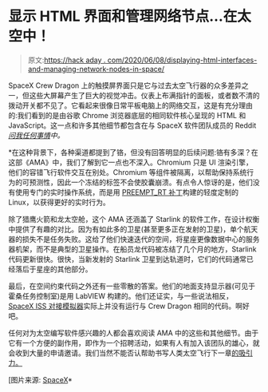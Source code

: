 # 显示 HTML 界面和管理网络节点…在太空中！

> 原文:[https://hack aday . com/2020/06/08/displaying-html-interfaces-and-managing-network-nodes-in-space/](https://hackaday.com/2020/06/08/displaying-html-interfaces-and-managing-network-nodes-in-space/)

SpaceX Crew Dragon 上的触摸屏界面只是它与过去太空飞行器的众多差异之一，但这些大屏幕产生了巨大的视觉冲击。仪表上布满指针的面板，或者数不清的拨动开关都不见了。它看起来很像日常平板电脑上的网络交互，这是有充分理由的:我们看到的是由谷歌 Chrome 浏览器底层的相同软件核心呈现的 HTML 和 JavaScript。这一点和许多其他细节都包含在与 SpaceX 软件团队成员的 Reddit[*问我任何事情*](https://www.reddit.com/r/spacex/comments/gxb7j1/we_are_the_spacex_software_team_ask_us_anything/)*中。*

 *在这种背景下，各种渠道都提到了铬，但没有回答明显的后续问题:铬有多深？在这部《AMA》中，我们了解到它一点也不深入。Chromium 只是 UI 渲染引擎，他们的容错飞行软件交互在别处。Chromium 等组件被隔离，以帮助保持系统行为的可预测性，因此一个冻结的标签不会使胶囊崩溃。有点令人惊讶的是，他们没有使用专门的实时操作系统，而是用 [PREEMPT_RT 补丁](https://rt.wiki.kernel.org/index.php/Main_Page)构建的轻度定制的 Linux，以获得更好的实时行为。

除了猎鹰火箭和龙太空舱，这个 AMA 还涵盖了 Starlink 的软件工作，在设计权衡中提供了有趣的对比。因为有如此多的卫星(甚至更多正在发射的卫星)，单个航天器的损失不是任务失败。这给了他们快速迭代的空间，将星座更像数据中心的服务器机架，而不是典型的卫星操作。在船员龙代码被冻结了几个月的地方，Starlink 代码更新很快。很快，当新发射的 Starlink 卫星到达轨道时，它们的代码通常已经落后于星座的其他部分。

最后，在空间约束代码之外还有一些零散的答案。他们的地面支持显示器(可见于霍桑任务控制室)是用 LabVIEW 构建的。他们还证实，与一些说法相反， [SpaceX ISS 对接模拟器](https://hackaday.com/2020/05/15/docking-with-iss-isnt-as-easy-as-you-might-think/)实际上并没有运行与 Crew Dragon 相同的代码。啊好吧。

任何对为太空编写软件感兴趣的人都会喜欢阅读 AMA 中的这些和其他细节。由于它有一个方便的副作用，即作为一个招聘活动，如果有人有加入该团队的雄心，就会收到大量的申请邀请。我们当然不能否认帮助书写人类太空飞行下一章[的吸引力。](https://hackaday.com/2020/06/01/nasas-long-delayed-return-to-human-spaceflight/)

[图片来源: [SpaceX](https://www.flickr.com/photos/spacex/49927519643/)*
